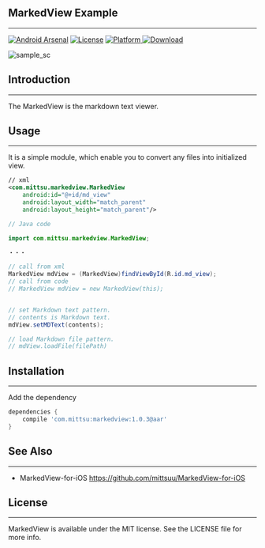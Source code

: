 ## MarkedView Example
---

[![Android Arsenal](https://img.shields.io/badge/Android%20Arsenal-MarkedView-green.svg?style=true)](https://android-arsenal.com/details/1/3801)
[![License](https://img.shields.io/badge/license-MIT-green.svg)]()
[![Platform](https://img.shields.io/badge/platform-Android-green.svg) ]()
[![Download](https://api.bintray.com/packages/mittsuu/maven/markedview/images/download.svg) ](https://bintray.com/mittsuu/maven/markedview/_latestVersion)


![sample_sc](http://tk2-212-15794.vs.sakura.ne.jp/sample/oss-imgs/marked-sample-img.png)


## Introduction
---

The MarkedView is the markdown text viewer.


## Usage
---

It is a simple module, which enable you to convert any files into initialized view.


```xml
// xml
<com.mittsu.markedview.MarkedView
    android:id="@+id/md_view"
    android:layout_width="match_parent"
    android:layout_height="match_parent"/>

```


```java
// Java code

import com.mittsu.markedview.MarkedView;

・・・

// call from xml
MarkedView mdView = (MarkedView)findViewById(R.id.md_view);
// call from code
// MarkedView mdView = new MarkedView(this);


// set Markdown text pattern.
// contents is Markdown text.
mdView.setMDText(contents);

// load Markdown file pattern.
// mdView.loadFile(filePath)

```


## Installation
---

Add the dependency

```gradle
dependencies {
    compile 'com.mittsu:markedview:1.0.3@aar'
}
```

## See Also
---

* MarkedView-for-iOS
https://github.com/mittsuu/MarkedView-for-iOS


## License
---

MarkedView is available under the MIT license. See the LICENSE file for more info.

